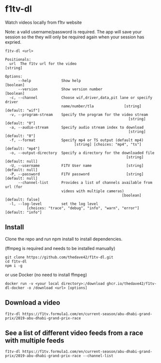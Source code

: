 # f1tv-dl

Watch videos locally from f1tv website 

Note: a valid username/password is required.  The app will save your session so the they will only be required again when your session has expried.

```
f1tv-dl <url>

Positionals:
  url  The f1tv url for the video                                       [string]

Options:
      --help              Show help                                    [boolean]
      --version           Show version number                          [boolean]
  -c, --channel           Choose wif,driver,data,pit lane or specify driver
                          name/number/tla              [string] [default: "wif"]
  -v, --program-stream    Specify the program for the video stream
                                                         [string] [default: "0"]
  -a, --audio-stream      Specify audio stream index to download
                                                         [string] [default: "0"]
  -f, --format            Specify mp4 or TS output (default mp4)
                                [string] [choices: "mp4", "ts"] [default: "mp4"]
  -o, --output-directory  Specify a directory for the downloaded file
                                                        [string] [default: null]
  -U, --username          F1TV User name                [string] [default: null]
  -P, --password          F1TV password                 [string] [default: null]
      --channel-list      Provides a list of channels available from url (for
                          videos with multiple cameras)
                                                      [boolean] [default: false]
  -l, --log-level         set the log level
          [choices: "trace", "debug", "info", "warn", "error"] [default: "info"]
```

## Install
Clone the repo and run npm install to install dependencies. 

(ffmpeg is required and needs to be installed manually)
```
git clone https://github.com/thedave42/f1tv-dl.git
cd f1tv-dl
npm i -g
```
or use Docker (no need to install ffmpeg)
```
docker run -v <your local directory>:/download ghcr.io/thedave42/f1tv-dl-docker -o /download <url> [options] 
```

## Download a video 

`f1tv-dl https://f1tv.formula1.com/en/current-season/abu-dhabi-grand-prix/2019-abu-dhabi-grand-prix-race`

## See a list of different video feeds from a race with multiple feeds

`f1tv-dl https://f1tv.formula1.com/en/current-season/abu-dhabi-grand-prix/2019-abu-dhabi-grand-prix-race --channel-list`
